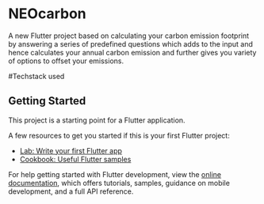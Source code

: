 # NEOcarbon

A new Flutter project based on calculating your carbon emission footprint by answering a series of predefined questions which adds to the input and hence calculates your annual carbon emission and further gives you variety of options to offset your emissions. 

#Techstack used

## Getting Started

This project is a starting point for a Flutter application.

A few resources to get you started if this is your first Flutter project:

- [Lab: Write your first Flutter app](https://docs.flutter.dev/get-started/codelab)
- [Cookbook: Useful Flutter samples](https://docs.flutter.dev/cookbook)

For help getting started with Flutter development, view the
[online documentation](https://docs.flutter.dev/), which offers tutorials,
samples, guidance on mobile development, and a full API reference.

